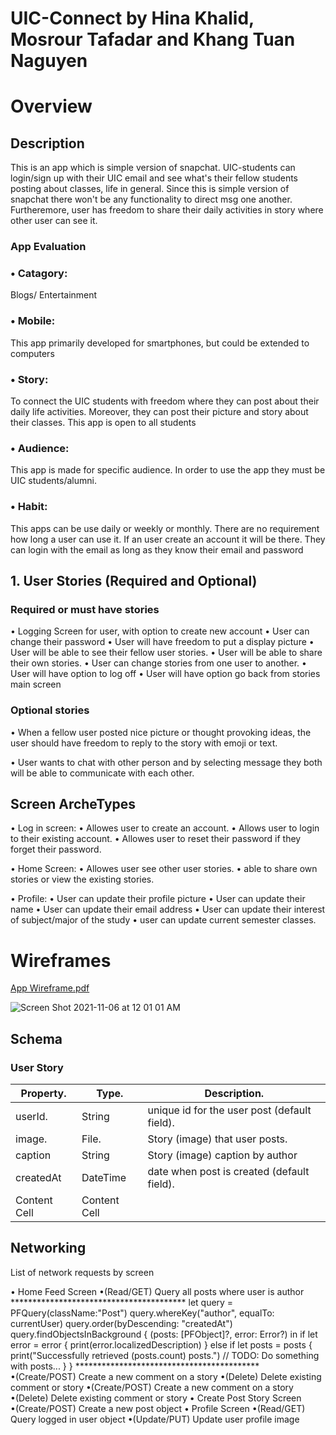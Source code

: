 # UIC-Connect by Hina Khalid, Mosrour Tafadar and Khang Tuan Naguyen


# Overview

## Description
This is an app which is simple version of snapchat.  UIC-students can login/sign up  with  their UIC email and see what's their fellow  students  posting about classes, life in general. Since this is simple version of snapchat there won't be any functionality to direct msg  one another. Furtheremore,  user has freedom to share their daily activities  in story where other user can see it. 



### 		App Evaluation

### •	Catagory:  

Blogs/ Entertainment

### •	Mobile: 
This app  primarily developed for smartphones, but could be extended to  computers


### •	Story:  
To connect the  UIC students  with freedom where they can post about their  daily life  activities. Moreover, they  can post their picture and  story about their classes. This app is open to all students 



### •	Audience:  
This app is  made for specific audience. In order to use the app they must be  UIC students/alumni. 


### •	Habit: 
This apps can be use daily or weekly or monthly.  There are no requirement  how long a user can use it.  If an user create an account it will be there.  They can login with the email as long as they know their email and password


## 1. User Stories (Required and Optional)

### Required or must have stories

• Logging Screen for user, with option to create new account
• User can change their password
• User will have freedom to put a display picture
• User will be able to see their fellow user stories.
• User will be able to share their own  stories.
• User can  change stories from one user to another.
• User will have option to log off 
• User will have option go back from stories main screen 

###  Optional stories

• When a fellow user posted nice picture or thought provoking ideas, the user should have freedom to reply to the story with emoji or text.

• User wants to chat with other person and by selecting message they both will be able to communicate with each other. 


## Screen  ArcheTypes

• Log in screen: 
	• Allowes user to create an account.
	• Allows user to  login to their existing account.
	• Allowes user to reset their password  if they  forget their password. 
	

• Home Screen: 
	     • Allowes  user see other user stories.
	     • able to share own stories  or view the existing stories.
	     

• Profile: 
	• User can  update their profile picture
	• User can update their name
	• User can update their  email address
	• User can update  their interest of subject/major of the study
	• user can update current semester classes. 
	

# Wireframes 
	
[App Wireframe.pdf](https://github.com/mtafadar/UIC-Connect/files/7489925/App.Wireframe.pdf)



![Screen Shot 2021-11-06 at 12 01 01 AM](https://user-images.githubusercontent.com/57551265/140598617-db04b533-e2d3-44cf-ad6a-f2cab65209e7.png)


## Schema

### User Story

| Property.     | Type.         | Description.                                 |
| ------------- | ------------- | -------------------------------------------- |
| userId.       | String        | unique id for the user post (default field). |	     
| image.        | File.         | Story (image) that user posts.	       |
| caption       | String        | Story (image) caption by author	       |
| createdAt     | DateTime      | date when post is created (default field).   |
| Content Cell  | Content Cell  |				               |

## Networking

List of network requests by screen

• Home Feed Screen
	•(Read/GET) Query all posts where user is author
	****************************************
        let query = PFQuery(className:"Post")
	query.whereKey("author", equalTo: currentUser)
	query.order(byDescending: "createdAt")
	query.findObjectsInBackground { (posts: [PFObject]?, error: Error?) in
  	if let error = error { 
    	  print(error.localizedDescription)
  	} else if let posts = posts {
      	print("Successfully retrieved \(posts.count) posts.")
  	// TODO: Do something with posts...
  	 }
       }
       ******************************************
	•(Create/POST) Create a new comment on a story
	•(Delete) Delete existing comment or story
	•(Create/POST) Create a new comment on a story
	•(Delete) Delete existing comment or story 
• Create Post Story Screen
	•(Create/POST) Create a new post object
• Profile Screen
	•(Read/GET) Query logged in user object
	•(Update/PUT) Update user profile image


	


